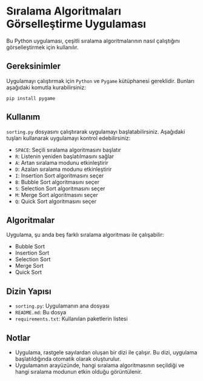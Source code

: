 
# Sıralama Algoritmaları Görselleştirme Uygulaması

Bu Python uygulaması, çeşitli sıralama algoritmalarının nasıl çalıştığını görselleştirmek için kullanılır.

## Gereksinimler

Uygulamayı çalıştırmak için `Python` ve `Pygame` kütüphanesi gereklidir. Bunları aşağıdaki komutla kurabilirsiniz:

`pip install pygame` 

## Kullanım

`sorting.py` dosyasını çalıştırarak uygulamayı başlatabilirsiniz. Aşağıdaki tuşları kullanarak uygulamayı kontrol edebilirsiniz:

-   `SPACE`: Seçili sıralama algoritmasını başlatır
-   `R`: Listenin yeniden başlatılmasını sağlar
-   `A`: Artan sıralama modunu etkinleştirir
-   `D`: Azalan sıralama modunu etkinleştirir
-   `I`: Insertion Sort algoritmasını seçer
-   `B`: Bubble Sort algoritmasını seçer
-   `S`: Selection Sort algoritmasını seçer
-   `M`: Merge Sort algoritmasını seçer
-   `Q`: Quick Sort algoritmasını seçer

## Algoritmalar

Uygulama, şu anda beş farklı sıralama algoritması ile çalışabilir:

-   Bubble Sort
-   Insertion Sort
-   Selection Sort
-   Merge Sort
-   Quick Sort

## Dizin Yapısı

-   `sorting.py`: Uygulamanın ana dosyası
-   `README.md`: Bu dosya
-   `requirements.txt`: Kullanılan paketlerin listesi

## Notlar

-   Uygulama, rastgele sayılardan oluşan bir dizi ile çalışır. Bu dizi, uygulama başlatıldığında otomatik olarak oluşturulur.
-   Uygulamanın arayüzünde, hangi sıralama algoritmasının seçildiği ve hangi sıralama modunun etkin olduğu görüntülenir.
